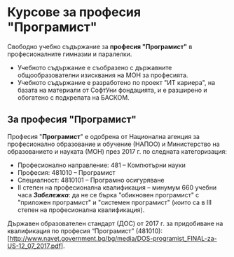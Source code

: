 # Курсове за професия "Програмист"

Свободно учебно съдържание за **професия "Програмист"** в професионалните гимназии и паралелки.
 - Учебното съдържание е съобразено с държавните общообразователни изисквания на МОН за професията.
 - Учебното съдържание е разработено по проект "ИТ кариера", на базата на материали от СофтУни фондацията, и е разширено и обогатено с подкрепата на БАСКОМ.

## За професия "Програмист"

Професия "**Програмист**" е одобрена от Национална агенция за професионално образование и обучение (НАПОО) и Министерство на образованието и науката (МОН) през 2017 г. по следната категоризация:
 - Професионално направление: 481 – Компютърни науки
 - Професия: 481010 – Програмист
 - Специалност: 4810101 – Програмно осигуряване
 - II степен на професионална квалификация – минумум 660 учебни часа
***Забележка***: да не се бърка "обикновен програмист" с "приложен програмист" и "системен програмист" (които са в III степен на професионална квалификация).

Държавен образователен стандарт (ДОС) от 2017 г. за придобиване на квалификация по професия “Програмист” (481010): [http://www.navet.government.bg/bg/media/DOS-programist_FINAL-za-US-12_07_2017.pdf].
